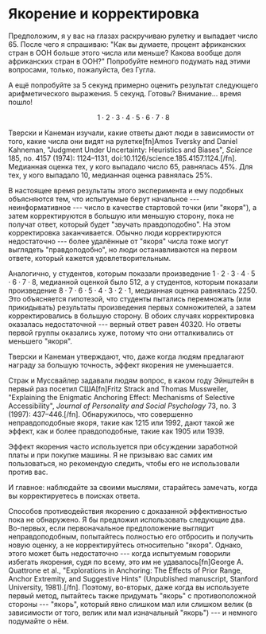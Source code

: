 # Якорение и корректировка
Предположим, я у вас на глазах раскручиваю рулетку и выпадает число 65. После чего я спрашиваю: "Как вы думаете, процент африканских стран в ООН больше этого числа или меньше? Какова вообще доля африканских стран в ООН?" Попробуйте немного подумать над этими вопросами, только, пожалуйста, без Гугла.

А ещё попробуйте за 5 секунд примерно оценить результат следующего арифметического выражения. 5 секунд. Готовы? Внимание… время пошло!

$$1 \cdot 2 \cdot 3 \cdot 4 \cdot 5 \cdot 6 \cdot 7 \cdot 8$$

Тверски и Канеман изучали, какие ответы дают люди в зависимости от того, какие числа они видят на рулетке[fn]Amos Tversky and Daniel Kahneman, "Judgment Under Uncertainty: Heuristics and Biases", *Science* 185, no. 4157 (1974): 1124–1131, doi:10.1126/science.185.4157.1124.[/fn]. Медианная оценка тех, у кого выпадало число 65, равнялась 45%. Для тех, у кого выпадало 10, медианная оценка равнялась 25%.

В настоящее время результаты этого эксперимента и ему подобных объясняются тем, что испытуемые берут начальное --- неинформативное --- число в качестве стартовой точки (или "якоря"), а затем корректируются в большую или меньшую сторону, пока не получат ответ, который будет "звучать правдоподобно". На этом корректировка заканчивается. Обычно люди корректируются недостаточно --- более удалённые от "якоря" числа тоже могут выглядеть "правдоподобно", но люди останавливаются на первом ответе, который кажется удовлетворительным.

Аналогично, у студентов, которым показали произведение $1 \cdot 2 \cdot 3 \cdot 4 \cdot 5 \cdot 6 \cdot 7 \cdot 8$, медианной оценкой было 512, а у студентов, которым показали произведение $8 \cdot 7 \cdot 6 \cdot 5 \cdot 4 \cdot 3 \cdot 2 \cdot 1$, медианная оценка равнялась 2250. Это объясняется гипотезой, что студенты пытались перемножать (или прикидывать) результаты произведения первых сомножителей, а затем корректировались в большую сторону. В обоих случаях корректировка оказалась недостаточной --- верный ответ равен 40320. Но ответы первой группы оказались хуже, потому что они отталкивались от меньшего "якоря".

Тверски и Канеман утверждают, что, даже когда людям предлагают награду за большую точность, эффект якорения не уменьшается.

Страк и Муссвайлер задавали людям вопрос, в каком году Эйнштейн в первый раз посетил США[fn]Fritz Strack and Thomas Mussweiler, "Explaining the Enigmatic Anchoring Effect: Mechanisms of Selective Accessibility", *Journal of Personality and Social Psychology* 73, no. 3 (1997): 437–446.[/fn]. Обнаружилось, что совершенно неправдоподобные якоря, такие как 1215 или 1992, дают такой же эффект, как и более правдоподобные, такие как 1905 или 1939.

Эффект якорения часто используется при обсуждении заработной платы и при покупке машины. Я не призываю вас самих им пользоваться, но рекомендую следить, чтобы его не использовали против вас.

И главное: наблюдайте за своими мыслями, старайтесь замечать, когда вы корректируетесь в поисках ответа.

Способов противодействия якорению с доказанной эффективностью пока не обнаружено. Я бы предложил использовать следующие два. Во-первых, если первоначальное предположение выглядит неправдоподобным, попытайтесь полностью его отбросить и получить новую оценку, а не корректируйтесь относительно "якоря". Однако, этого может быть недостаточно --- когда испытуемым говорили избегать якорения, судя по всему, это им не удавалось[fn]George A. Quattrone et al., "Explorations in Anchoring: The Effects of Prior Range, Anchor Extremity, and Suggestive Hints" (Unpublished manuscript, Stanford University, 1981).[/fn]. Поэтому, во-вторых, даже когда вы используете первый метод, пытайтесь также придумать "якорь" с противоположной стороны --- "якорь", который явно слишком мал или слишком велик (в зависимости от того, велик или мал изначальный "якорь") --- и немного подумайте о нём.